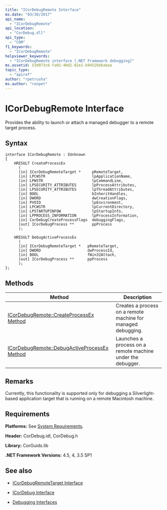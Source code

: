 ```yaml
---
title: "ICorDebugRemote Interface"
ms.date: "03/30/2017"
api_name: 
  - "ICorDebugRemote"
api_location: 
  - "CorDebug.dll"
api_type: 
  - "COM"
f1_keywords: 
  - "ICorDebugRemote"
helpviewer_keywords: 
  - "ICorDebugRemote interface [.NET Framework debugging]"
ms.assetid: 53d073c6-fa02-40d2-82e1-b9452bb6abaa
topic_type: 
  - "apiref"
author: "rpetrusha"
ms.author: "ronpet"
---
```

# ICorDebugRemote Interface
Provides the ability to launch or attach a managed debugger to a remote target process.  
  
## Syntax  
  
```  
interface ICorDebugRemote : IUnknown  
{  
    HRESULT CreateProcessEx  
      (  
      [in] ICorDebugRemoteTarget *     pRemoteTarget,  
      [in] LPCWSTR                     lpApplicationName,  
      [in] LPWSTR                      lpCommandLine,  
      [in] LPSECURITY_ATTRIBUTES       lpProcessAttributes,  
      [in] LPSECURITY_ATTRIBUTES       lpThreadAttributes,  
      [in] BOOL                        bInheritHandles,  
      [in] DWORD                       dwCreationFlags,  
      [in] PVOID                       lpEnvironment,  
      [in] LPCWSTR                     lpCurrentDirectory,  
      [in] LPSTARTUPINFOW              lpStartupInfo,  
      [in] LPPROCESS_INFORMATION       lpProcessInformation,  
      [in] CorDebugCreateProcessFlags  debuggingFlags,  
      [out] ICorDebugProcess **        ppProcess  
      );  
  
    HRESULT DebugActiveProcessEx  
      (  
      [in] ICorDebugRemoteTarget *   pRemoteTarget,  
      [in] DWORD                     dwProcessId,  
      [in] BOOL                      fWin32Attach,  
      [out] ICorDebugProcess **      ppProcess  
      );  
};  
```  
  
## Methods  
  
|Method|Description|  
|------------|-----------------|  
|[ICorDebugRemote::CreateProcessEx Method](../../../../docs/framework/unmanaged-api/debugging/icordebugremote-createprocessex-method.md)|Creates a process on a remote machine for managed debugging.|  
|[ICorDebugRemote::DebugActiveProcessEx Method](../../../../docs/framework/unmanaged-api/debugging/icordebugremote-debugactiveprocessex-method.md)|Launches a process on a remote machine under the debugger.|  
  
## Remarks  
 Currently, this functionality is supported only for debugging a Silverlight-based application target that is running on a remote Macintosh machine.  
  
## Requirements  
 **Platforms:** See [System Requirements](../../../../docs/framework/get-started/system-requirements.md).  
  
 **Header:** CorDebug.idl, CorDebug.h  
  
 **Library:** CorGuids.lib  
  
 **.NET Framework Versions:** 4.5, 4, 3.5 SP1  
  
## See also
- [ICorDebugRemoteTarget Interface](../../../../docs/framework/unmanaged-api/debugging/icordebugremotetarget-interface.md)
- [ICorDebug Interface](../../../../docs/framework/unmanaged-api/debugging/icordebug-interface.md)

- [Debugging Interfaces](../../../../docs/framework/unmanaged-api/debugging/debugging-interfaces.md)
